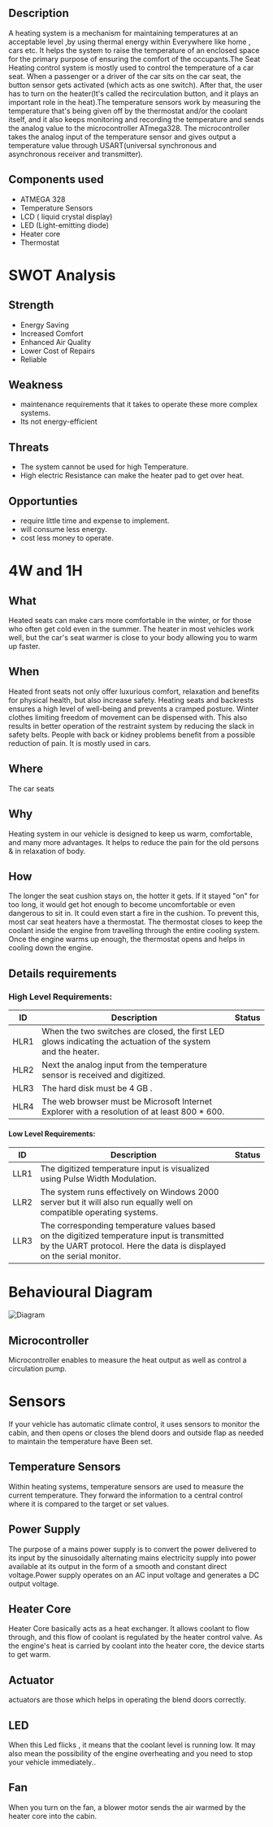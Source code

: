 
## Description

A heating system is a mechanism for maintaining temperatures at an acceptable level ,by using thermal energy within Everywhere like home , cars etc. It helps the system to raise the temperature of an enclosed space for the primary purpose of ensuring the comfort of the occupants.The Seat Heating control system is mostly  used to control the temperature of a car seat. When a passenger or a driver of the car sits on the car seat, the button sensor gets activated (which acts as one switch). After that, the user has to turn on the heater(It's called the recirculation button, and it plays an important role in the heat).The temperature sensors work by measuring the temperature that's being given off by the thermostat and/or the coolant itself, and it also  keeps monitoring and recording the temperature and sends the analog value to the microcontroller ATmega328. The microcontroller takes the analog input of the temperature sensor and gives output a temperature value through  USART(universal synchronous and asynchronous receiver and transmitter).

## Components used
- ATMEGA 328
- Temperature Sensors
- LCD ( liquid crystal display)
- LED (Light-emitting diode) 
- Heater core
- Thermostat

# SWOT Analysis

## Strength
- Energy Saving
- Increased Comfort
- Enhanced Air Quality
- Lower Cost of Repairs
- Reliable

## Weakness
- maintenance requirements that it takes to operate these more complex systems.
- Its not energy-efficient

## Threats
- The system cannot be used for high Temperature.
- High electric Resistance can make the heater pad to get over heat.

## Opportunties
- require little time and expense to implement.
- will consume less energy.
- cost less money to operate.

# 4W and 1H
## What
Heated seats can make cars  more comfortable in the winter, or for those who often get cold even in the summer. The heater in most vehicles work well, but the car's seat warmer is close to your body allowing you to warm up faster.

## When
Heated front seats not only offer luxurious comfort, relaxation and benefits for physical health, but also increase safety. Heating seats and backrests ensures a high level of well-being and prevents a cramped posture. Winter clothes limiting freedom of movement can be dispensed with. This also results in better operation of the restraint system by reducing the slack in safety belts. People with back or kidney problems benefit from a possible reduction of pain. It is mostly used in cars.

## Where
The car seats

## Why
Heating system in our vehicle is designed to keep us warm, comfortable, and many more advantages. It helps to reduce the pain for the old persons & in  relaxation of body.

## How
The longer the seat cushion stays on, the hotter it gets. If it  stayed "on" for too long, it would get hot enough to become uncomfortable or even dangerous to sit in. It could even start a fire in the cushion. To prevent this, most car seat heaters have a thermostat. The thermostat closes to keep the coolant inside the engine from travelling through the entire cooling system. Once the engine warms up enough, the thermostat opens and helps in cooling down the engine.

## Details requirements
### High Level Requirements:
| ID | Description | Status |
|------| ------| ------|
| HLR1 | When the two switches are closed, the first LED glows indicating the actuation of the system and the heater. | |
|HLR2  | Next the analog input from the temperature sensor is received and digitized.| |
|HLR3  | The hard disk must be 4 GB . |	|
|HLR4  | The web browser must be Microsoft Internet Explorer with a resolution of at least 800 \* 600. |	|

#### Low Level Requirements:

| ID | Description | Status |
|-------|------|------|
| LLR1 | The digitized temperature input is visualized using Pulse Width Modulation.| 
| LLR2 | The system runs effectively on Windows 2000 server but it will also run equally well on compatible operating systems.  | |
| LLR3 | The corresponding temperature values based on the digitized temperature input is transmitted by the UART protocol. Here the data is displayed on the serial monitor.| |

# Behavioural Diagram

![Diagram](https://user-images.githubusercontent.com/98817564/155674552-f3e555a1-4a21-4144-8e57-7bbd622dc833.png)

## Microcontroller
Microcontroller enables to measure the heat output as well as control a circulation pump.

# Sensors
 If your vehicle has automatic climate control, it uses sensors to monitor the cabin, and then opens or closes the blend doors and outside flap as needed to maintain the         temperature have Been set.
 
## Temperature Sensors
Within heating systems, temperature sensors are used to measure the current temperature. They forward the information to a central control where it is compared to the target or set values.

## Power Supply
 The purpose of a mains power supply is to convert the power delivered to its input by the sinusoidally alternating mains electricity supply into power available at its output in the form of a smooth and constant direct voltage.Power supply operates on an AC input voltage and generates a DC output voltage.
 
 ## Heater Core
 Heater Core basically acts as a heat exchanger. It allows coolant to flow through, and this flow of coolant is regulated by the heater control valve. As the engine's heat is carried by coolant into the heater core, the device starts to get warm.
 
 ## Actuator
actuators are those which helps in  operating the blend doors correctly.

 ## LED
 When this Led flicks , it means that the coolant level is running low. It may also mean the possibility of the engine overheating and you need to stop your vehicle immediately.. 
 
## Fan
When you turn on the fan, a blower motor sends the air warmed by the heater core into the cabin.






 



